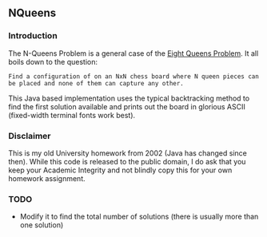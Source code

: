 ## NQueens

### Introduction

The N-Queens Problem is a general case of the [Eight Queens Problem](http://en.wikipedia.org/wiki/Eight_queens_puzzle). It all boils down to the question: 

    Find a configuration of on an NxN chess board where N queen pieces can be placed and none of them can capture any other.

This Java based implementation uses the typical backtracking method to find the first solution available and prints out the board in glorious ASCII (fixed-width terminal fonts work best).

### Disclaimer
This is my old University homework from 2002 (Java has changed since then). While this code is released to the public domain, I do ask that you keep your Academic Integrity and not blindly copy this for your own homework assignment.

### TODO

* Modify it to find the total number of solutions (there is usually more than one solution)